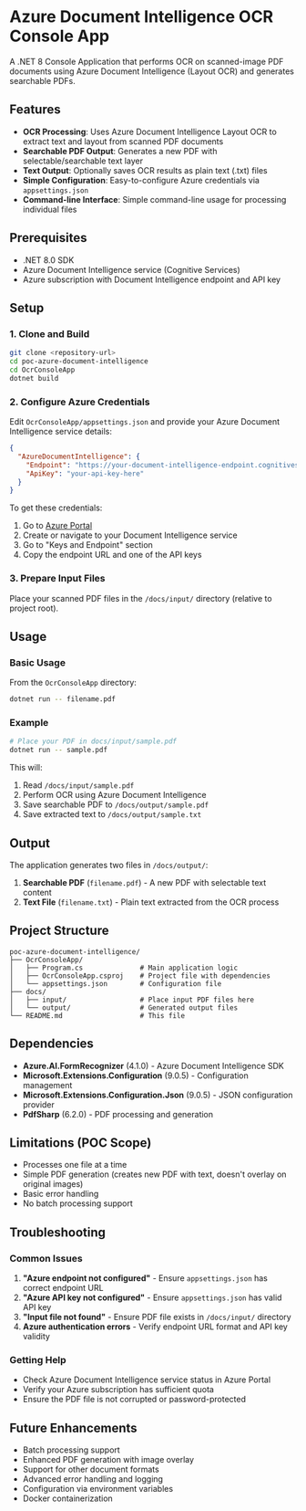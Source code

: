 # Azure Document Intelligence OCR Console App

A .NET 8 Console Application that performs OCR on scanned-image PDF documents using Azure Document Intelligence (Layout OCR) and generates searchable PDFs.

## Features

- **OCR Processing**: Uses Azure Document Intelligence Layout OCR to extract text and layout from scanned PDF documents
- **Searchable PDF Output**: Generates a new PDF with selectable/searchable text layer
- **Text Output**: Optionally saves OCR results as plain text (.txt) files
- **Simple Configuration**: Easy-to-configure Azure credentials via `appsettings.json`
- **Command-line Interface**: Simple command-line usage for processing individual files

## Prerequisites

- .NET 8.0 SDK
- Azure Document Intelligence service (Cognitive Services)
- Azure subscription with Document Intelligence endpoint and API key

## Setup

### 1. Clone and Build

```bash
git clone <repository-url>
cd poc-azure-document-intelligence
cd OcrConsoleApp
dotnet build
```

### 2. Configure Azure Credentials

Edit `OcrConsoleApp/appsettings.json` and provide your Azure Document Intelligence service details:

```json
{
  "AzureDocumentIntelligence": {
    "Endpoint": "https://your-document-intelligence-endpoint.cognitiveservices.azure.com/",
    "ApiKey": "your-api-key-here"
  }
}
```

To get these credentials:
1. Go to [Azure Portal](https://portal.azure.com)
2. Create or navigate to your Document Intelligence service
3. Go to "Keys and Endpoint" section
4. Copy the endpoint URL and one of the API keys

### 3. Prepare Input Files

Place your scanned PDF files in the `/docs/input/` directory (relative to project root).

## Usage

### Basic Usage

From the `OcrConsoleApp` directory:

```bash
dotnet run -- filename.pdf
```

### Example

```bash
# Place your PDF in docs/input/sample.pdf
dotnet run -- sample.pdf
```

This will:
1. Read `/docs/input/sample.pdf`
2. Perform OCR using Azure Document Intelligence
3. Save searchable PDF to `/docs/output/sample.pdf`
4. Save extracted text to `/docs/output/sample.txt`

## Output

The application generates two files in `/docs/output/`:

1. **Searchable PDF** (`filename.pdf`) - A new PDF with selectable text content
2. **Text File** (`filename.txt`) - Plain text extracted from the OCR process

## Project Structure

```
poc-azure-document-intelligence/
├── OcrConsoleApp/
│   ├── Program.cs              # Main application logic
│   ├── OcrConsoleApp.csproj    # Project file with dependencies
│   └── appsettings.json        # Configuration file
├── docs/
│   ├── input/                  # Place input PDF files here
│   └── output/                 # Generated output files
└── README.md                   # This file
```

## Dependencies

- **Azure.AI.FormRecognizer** (4.1.0) - Azure Document Intelligence SDK
- **Microsoft.Extensions.Configuration** (9.0.5) - Configuration management
- **Microsoft.Extensions.Configuration.Json** (9.0.5) - JSON configuration provider
- **PdfSharp** (6.2.0) - PDF processing and generation

## Limitations (POC Scope)

- Processes one file at a time
- Simple PDF generation (creates new PDF with text, doesn't overlay on original images)
- Basic error handling
- No batch processing support

## Troubleshooting

### Common Issues

1. **"Azure endpoint not configured"** - Ensure `appsettings.json` has correct endpoint URL
2. **"Azure API key not configured"** - Ensure `appsettings.json` has valid API key
3. **"Input file not found"** - Ensure PDF file exists in `/docs/input/` directory
4. **Azure authentication errors** - Verify endpoint URL format and API key validity

### Getting Help

- Check Azure Document Intelligence service status in Azure Portal
- Verify your Azure subscription has sufficient quota
- Ensure the PDF file is not corrupted or password-protected

## Future Enhancements

- Batch processing support
- Enhanced PDF generation with image overlay
- Support for other document formats
- Advanced error handling and logging
- Configuration via environment variables
- Docker containerization